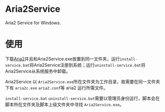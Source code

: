 # Aria2Service
Aria2 Service for Windows.

# 使用
下载[Aria2](https://aria2.github.io/)并且和Aria2Service.exe放置到同一文件夹，运行```install-service.bat```将Aria2Service注册到系统；运行```uninstall-service.bat```将Aria2Service从系统服务中卸载。

Aria2Service 以 ```Aria2Service.exe```所在文件夹为工作目录，故需要在同一文件夹下有 ```aria2c.exe``` ```aria2.conf```等 aria2 运行所需文件。

```install-service.bat``` ```uninstall-service.bat```需要以管理员身份运行，脚本会在脚本所在文件夹及脚本上级文件夹中寻找 ```Aria2Service.exe```。
